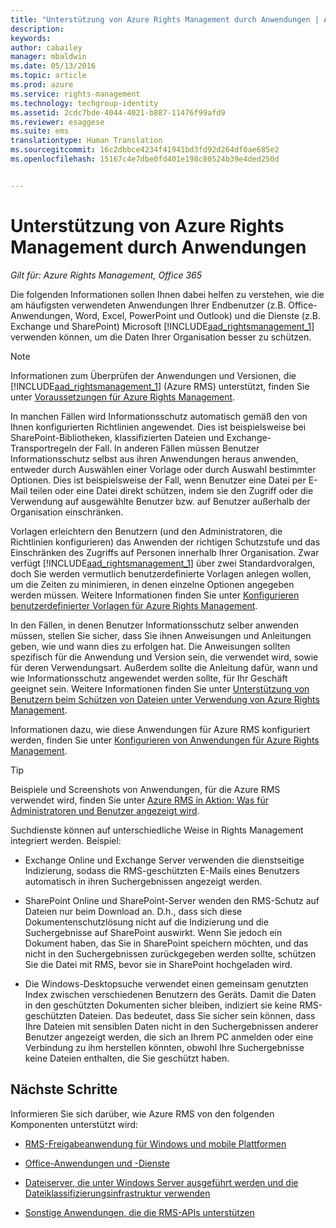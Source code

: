 ```yaml
---
title: "Unterstützung von Azure Rights Management durch Anwendungen | Azure RMS"
description: 
keywords: 
author: cabailey
manager: mbaldwin
ms.date: 05/13/2016
ms.topic: article
ms.prod: azure
ms.service: rights-management
ms.technology: techgroup-identity
ms.assetid: 2cdc7bde-4044-4021-b887-11476f99afd9
ms.reviewer: esaggese
ms.suite: ems
translationtype: Human Translation
ms.sourcegitcommit: 16c2dbbce4234f41941bd3fd92d264df0ae685e2
ms.openlocfilehash: 15167c4e7dbe0fd401e198c80524b39e4ded250d


---
```


# Unterstützung von Azure Rights Management durch Anwendungen

*Gilt für: Azure Rights Management, Office 365*

Die folgenden Informationen sollen Ihnen dabei helfen zu verstehen, wie die am häufigsten verwendeten Anwendungen Ihrer Endbenutzer (z.B. Office-Anwendungen, Word, Excel, PowerPoint und Outlook) und die Dienste (z.B. Exchange und SharePoint) Microsoft [!INCLUDE[aad_rightsmanagement_1](../includes/aad_rightsmanagement_1_md.md)] verwenden können, um die Daten Ihrer Organisation besser zu schützen. 
> [!NOTE]
> Informationen zum Überprüfen der Anwendungen und Versionen, die [!INCLUDE[aad_rightsmanagement_1](../includes/aad_rightsmanagement_1_md.md)] (Azure RMS) unterstützt, finden Sie unter [Voraussetzungen für Azure Rights Management](../get-started/requirements-azure-rms.md).

In manchen Fällen wird Informationsschutz automatisch gemäß den von Ihnen konfigurierten Richtlinien angewendet. Dies ist beispielsweise bei SharePoint-Bibliotheken, klassifizierten Dateien und Exchange-Transportregeln der Fall. In anderen Fällen müssen Benutzer Informationsschutz selbst aus ihren Anwendungen heraus anwenden, entweder durch Auswählen einer Vorlage oder durch Auswahl bestimmter Optionen. Dies ist beispielsweise der Fall, wenn Benutzer eine Datei per E-Mail teilen oder eine Datei direkt schützen, indem sie den Zugriff oder die Verwendung auf ausgewählte Benutzer bzw. auf Benutzer außerhalb der Organisation einschränken.

Vorlagen erleichtern den Benutzern (und den Administratoren, die Richtlinien konfigurieren) das Anwenden der richtigen Schutzstufe und das Einschränken des Zugriffs auf Personen innerhalb Ihrer Organisation. Zwar verfügt [!INCLUDE[aad_rightsmanagement_1](../includes/aad_rightsmanagement_1_md.md)] über zwei Standardvoralgen, doch Sie werden vermutlich benutzerdefinierte Vorlagen anlegen wollen, um die Zeiten zu minimieren, in denen einzelne Optionen angegeben werden müssen. Weitere Informationen finden Sie unter [Konfigurieren benutzerdefinierter Vorlagen für Azure Rights Management](../deploy-use/configure-custom-templates.md).

In den Fällen, in denen Benutzer Informationsschutz selber anwenden müssen, stellen Sie sicher, dass Sie ihnen Anweisungen und Anleitungen geben, wie und wann dies zu erfolgen hat. Die Anweisungen sollten spezifisch für die Anwendung und Version sein, die verwendet wird, sowie für deren Verwendungsart. Außerdem sollte die Anleitung dafür, wann und wie Informationsschutz angewendet werden sollte, für Ihr Geschäft geeignet sein. Weitere Informationen finden Sie unter [Unterstützung von Benutzern beim Schützen von Dateien unter Verwendung von Azure Rights Management](../deploy-use/help-users.md).

Informationen dazu, wie diese Anwendungen für Azure RMS konfiguriert werden, finden Sie unter [Konfigurieren von Anwendungen für Azure Rights Management](../deploy-use/configure-applications.md).

> [!TIP]
> Beispiele und Screenshots von Anwendungen, für die Azure RMS verwendet wird, finden Sie unter [Azure RMS in Aktion: Was für Administratoren und Benutzer angezeigt wird](what-admins-users-see.md).

Suchdienste können auf unterschiedliche Weise in Rights Management integriert werden. Beispiel: 

- Exchange Online und Exchange Server verwenden die dienstseitige Indizierung, sodass die RMS-geschützten E-Mails eines Benutzers automatisch in ihren Suchergebnissen angezeigt werden. 

- SharePoint Online und SharePoint-Server wenden den RMS-Schutz auf Dateien nur beim Download an. D.h., dass sich diese Dokumentenschutzlösung nicht auf die Indizierung und die Suchergebnisse auf SharePoint auswirkt. Wenn Sie jedoch ein Dokument haben, das Sie in SharePoint speichern möchten, und das nicht in den Suchergebnissen zurückgegeben werden sollte, schützen Sie die Datei mit RMS, bevor sie in SharePoint hochgeladen wird.

- Die Windows-Desktopsuche verwendet einen gemeinsam genutzten Index zwischen verschiedenen Benutzern des Geräts. Damit die Daten in den geschützten Dokumenten sicher bleiben, indiziert sie keine RMS-geschützten Dateien. Das bedeutet, dass Sie sicher sein können, dass Ihre Dateien mit sensiblen Daten nicht in den Suchergebnissen anderer Benutzer angezeigt werden, die sich an Ihrem PC anmelden oder eine Verbindung zu ihm herstellen könnten, obwohl Ihre Suchergebnisse keine Dateien enthalten, die Sie geschützt haben. 



## Nächste Schritte

Informieren Sie sich darüber, wie Azure RMS von den folgenden Komponenten unterstützt wird:

-   [RMS-Freigabeanwendung für Windows und mobile Plattformen](sharing-app-support.md)

-   [Office-Anwendungen und -Dienste](office-apps-services-support.md)

-   [Dateiserver, die unter Windows Server ausgeführt werden und die Dateiklassifizierungsinfrastruktur verwenden](file-server-support.md)

-   [Sonstige Anwendungen, die die RMS-APIs unterstützen](api-support.md)




<!--HONumber=Jul16_HO3-->


